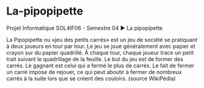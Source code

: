 # La-pipopipette
Projet Informatique SOL4IF06 - Semestre 04 ► La pipopipette

La Pipopipette ou «jeu des petits carrés» est un jeu de société se pratiquant à deux joueurs en tour par tour.
Le jeu se joue généralement avec papier et crayon sur du papier quadrillé. À chaque tour, chaque joueur trace un petit trait  suivant le quadrillage de la feuille. Le but du jeu est de former des carrés. Le gagnant est celui qui a fermé le plus de carrés. Le fait de fermer un carré impose de rejouer, ce qui peut aboutir à fermer de nombreux carrés à la suite lors que se créent des couloirs. (source WikiPédia)

